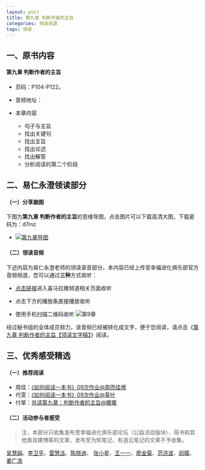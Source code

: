 ```yaml
---
layout: post
title: 第九章 判断作者的主旨
categories: 领读资源
tags: 领读
---
```


## 一、原书内容

#### 第九章 判断作者的主旨

- 页码：P104-P122。
- 音频地址：

- 本章内容
	- 句子与主旨
	- 找出关键句
	- 找出主旨
	- 找出论述
	- 找出解答
	- 分析阅读的第二个阶段

## 二、易仁永澄领读部分

#### （一）分享脑图

下图为**第九章 判断作者的主旨**的思维导图，点击图片可以下载高清大图，下载密码为：d7mz

- [![第九章导图](http://77fm42.com1.z0.glb.clouddn.com/htrab-nt-s09small.jpg)](http://pan.baidu.com/s/1i4skjjf)

#### （二）领读音频

下述内容为易仁永澄老师的领读录音部分，本内容已经上传至幸福进化俱乐部官方音频频道，您可以通过**三种**方式收听：

- [点击链接](http://www.ximalaya.com/12605301/sound/13093473)进入喜马拉雅频道相关页面收听
- 点击下方的播放条直接播放收听

- 使用手机扫描二维码收听
![第9章](http://77fm42.com1.z0.glb.clouddn.com/htrab-qr-s09.png)

经过秘书组的全体成员努力，该音频已经被转化成文字，便于您阅读，请点击《[第九章 判断作者的主旨【领读文字稿】](http://htrab.com/sesson09-text/)》阅读。

## 三、优秀感受精选

#### （一）推荐阅读

- 周佳：[《如何阅读一本书》09次作业@周而佳境](http://www.jianshu.com/p/d5640697da51)
- 代雯：[《如何阅读一本书》09次作业@草叶](http://www.jianshu.com/p/59c12f21eece)
- 付翠：[共读第九章：判断作者的主旨@暖暖](http://www.jianshu.com/p/2059f3f6f07d)

#### （二）活动参与者感受

> 注，本部分只收集发布至幸福进化俱乐部论坛（公益活动版块）、简书和其他类自建博客的文章，发布至为知笔记、有道云笔记的文章不予收集。

[吴慧娟](http://www.jianshu.com/p/305093b6a6c3)、[李卫平](http://blog.sina.com.cn/s/blog_a63bd2e10102vyzm.html)、[雷慧洁](http://www.jianshu.com/p/62b5e396b914#)、[陈晓迪](http://www.jianshu.com/p/747a3bc45462)、
[张小星](http://fromwiz.com/share/s/10bxJH2YkA3G245_Bc0dRhtl3A1jY22bekgJ2WZS1V2oQxA7)、[王一一](http://www.jianshu.com/p/0b2db112a9ea)、[廖金菊](http://www.jianshu.com/p/2e38872fe811?utm_campaign=haruki&utm_content=note&utm_medium=reader_share&utm_source=weixin&from=groupmessage&isappinstalled=1)、[范洪波](http://www.jianshu.com/p/bb244750580f?utm_campaign=hugo&utm_medium=reader_share&utm_content=note)、[祁曚](http://www.jianshu.com/p/795fecef5cbf)、[姜广浩](http://www.jianshu.com/p/abe37d133a84)


